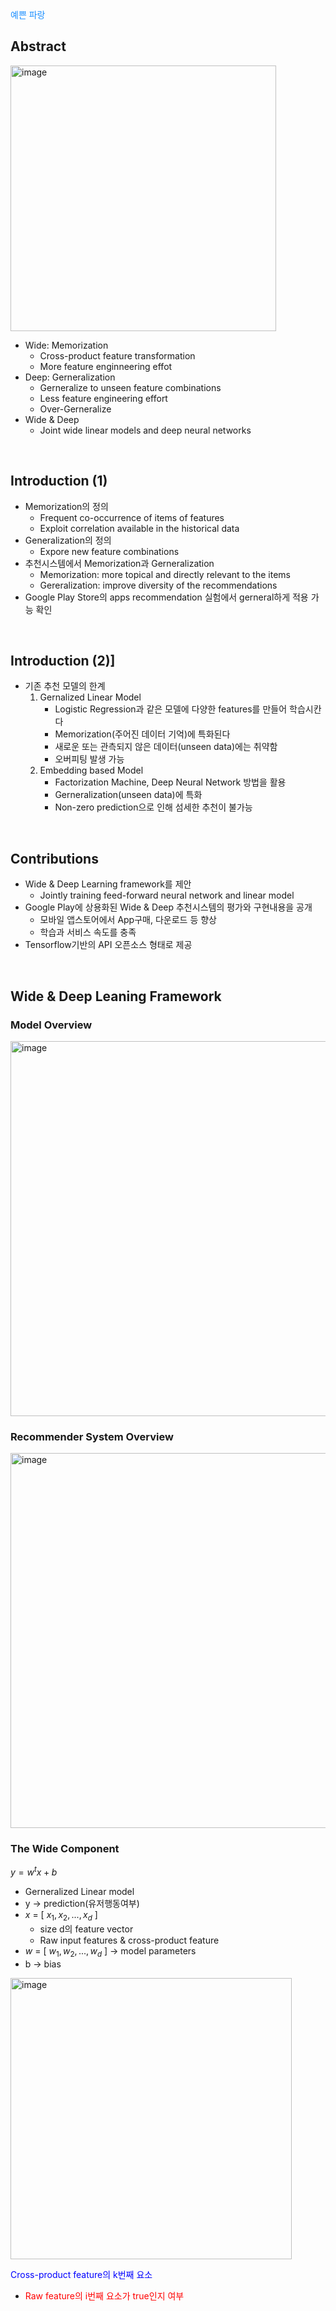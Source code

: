 <font color='dodgerblue'> 예쁜 파랑 </font>

## Abstract
<img width="425" alt="image" src="https://user-images.githubusercontent.com/48994965/190840325-20816b05-b629-45d4-93aa-11d79a504afc.png">

- Wide: Memorization
  - Cross-product feature transformation
  - More feature enginneering effot
- Deep: Gerneralization
  - Gerneralize to unseen feature combinations
  - Less feature engineering effort
  - Over-Gerneralize
- Wide & Deep
  - Joint wide linear models and deep neural networks

<br/>

## Introduction (1)
- Memorization의 정의
  - Frequent co-occurrence of items of features
  - Exploit correlation available in the historical data
- Generalization의 정의
  - Expore new feature combinations
- 추천시스템에서 Memorization과 Gerneralization
  - Memorization: more topical and directly relevant to the items
  - Gereralization: improve diversity of the recommendations
- Google Play Store의 apps recommendation 실험에서 gerneral하게 적용 가능 확인

<br/>

## Introduction (2)]
- 기존 추천 모델의 한계
  1. Gernalized Linear Model
      - Logistic Regression과 같은 모델에 다양한 features를 만들어 학습시칸다
      - Memorization(주어진 데이터 기억)에 특화된다
      - 새로운 또는 관측되지 않은 데이터(unseen data)에는 취약함
      - 오버피팅 발생 가능
  2. Embedding based Model
      - Factorization Machine, Deep Neural Network 방법을 활용
      - Gerneralization(unseen data)에 특화
      - Non-zero prediction으로 인해 섬세한 추천이 불가능

<br/>

## Contributions
- Wide & Deep Learning framework를 제안
  - Jointly training feed-forward neural network and linear model
- Google Play에 상용화된 Wide & Deep 추천시스템의 평가와 구현내용을 공개
  - 모바일 앱스토어에서 App구매, 다운로드 등 향상
  - 학습과 서비스 속도를 충족
- Tensorflow기반의 API 오픈소스 형태로 제공

<br/>

## Wide & Deep Leaning Framework
### Model Overview
<img width="600" alt="image" src="https://user-images.githubusercontent.com/48994965/190840995-fd0dd70e-ed28-439f-9206-ec7d0c0810cc.png">

<br/>

### Recommender System Overview
<img width="600" alt="image" src="https://user-images.githubusercontent.com/48994965/190841016-109e1e32-0139-430b-b1fe-6a15cc41d062.png">

<br/>

### The Wide Component
$y=w^tx+b$

- Gerneralized Linear model
- y → prediction(유저행동여부)
- $x$ = [ $x_1, x_2,...,x_d$ ] 
  - size d의 feature vector
  - Raw input features & cross-product feature
- $w$ = [ $w_1, w_2,...,w_d$ ] → model parameters
- b → bias

<img width="450" alt="image" src="https://user-images.githubusercontent.com/48994965/190841215-66c85c74-74ee-4ca8-9ef0-ac98cf2f0733.png">


<span style="color:blue"> Cross-product feature의 k번째 요소 </span>

- <span style="color:red">Raw feature의 i번째 요소가 true인지 여부</span>







